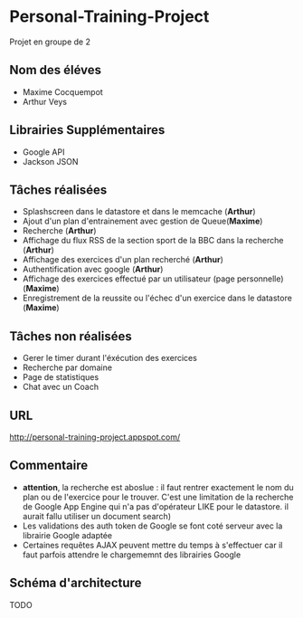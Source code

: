 # Personal-Training-Project
Projet en groupe de 2

## Nom des éléves
* Maxime Cocquempot
* Arthur Veys

## Librairies Supplémentaires
* Google API
* Jackson JSON

## Tâches réalisées
* Splashscreen dans le datastore et dans le memcache (**Arthur**)
* Ajout d'un plan d'entrainement avec gestion de Queue(**Maxime**)
* Recherche (**Arthur**)
* Affichage du flux RSS de la section sport de la BBC dans la recherche (**Arthur**)
* Affichage des exercices d'un plan recherché (**Arthur**)
* Authentification avec google (**Arthur**)
* Affichage des exercices effectué par un utilisateur (page personnelle) (**Maxime**)
* Enregistrement de la reussite ou l'échec d'un exercice dans le datastore (**Maxime**)

## Tâches non réalisées
* Gerer le timer durant l'éxécution des exercices
* Recherche par domaine
* Page de statistiques
* Chat avec un Coach

## URL
http://personal-training-project.appspot.com/

## Commentaire
* **attention**, la recherche est aboslue : il faut rentrer exactement le nom du plan ou de l'exercice pour le trouver.
  C'est une limitation de la recherche de Google App Engine qui n'a pas d'opérateur LIKE pour le datastore. il aurait fallu utiliser un document search)
* Les validations des auth token de Google se font coté serveur avec la librairie Google adaptée 
* Certaines requêtes AJAX peuvent mettre du temps à s'effectuer car il faut parfois attendre le chargememnt des librairies Google

##  Schéma d'architecture

TODO
